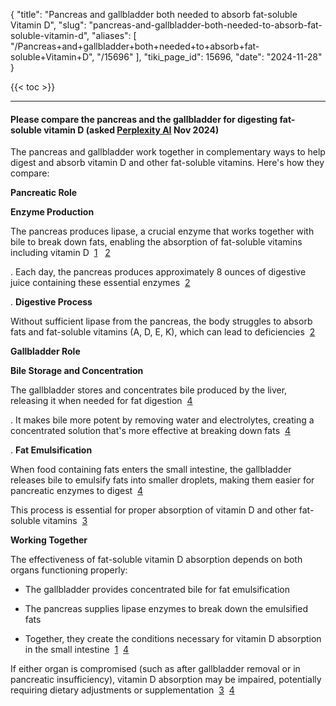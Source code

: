 {
  "title": "Pancreas and gallbladder both needed to absorb fat-soluble Vitamin D",
  "slug": "pancreas-and-gallbladder-both-needed-to-absorb-fat-soluble-vitamin-d",
  "aliases": [
    "/Pancreas+and+gallbladder+both+needed+to+absorb+fat-soluble+Vitamin+D",
    "/15696"
  ],
  "tiki_page_id": 15696,
  "date": "2024-11-28"
}

{{< toc >}}

---

#### Please compare the pancreas and the gallbladder for digesting fat-soluble vitamin D (asked [Perplexity AI](https://www.perplexity.ai/search/please-compare-the-pancreas-an-07QB1B.YTvSBxxu37BT2KQ) Nov 2024)

The pancreas and gallbladder work together in complementary ways to help digest and absorb vitamin D and other fat-soluble vitamins. Here's how they compare:

 **Pancreatic Role** 

 **Enzyme Production** 

The pancreas produces lipase, a crucial enzyme that works together with bile to break down fats, enabling the absorption of fat-soluble vitamins including vitamin D &nbsp;[1](https://pubmed.ncbi.nlm.nih.gov/38429963/) &nbsp; [2](https://www.hopkinsmedicine.org/health/conditions-and-diseases/the-digestive-process-what-is-the-role-of-your-pancreas-in-digestion)

. Each day, the pancreas produces approximately 8 ounces of digestive juice containing these essential enzymes &nbsp;[2](https://www.hopkinsmedicine.org/health/conditions-and-diseases/the-digestive-process-what-is-the-role-of-your-pancreas-in-digestion)

. **Digestive Process** 

Without sufficient lipase from the pancreas, the body struggles to absorb fats and fat-soluble vitamins (A, D, E, K), which can lead to deficiencies &nbsp;[2](https://www.hopkinsmedicine.org/health/conditions-and-diseases/the-digestive-process-what-is-the-role-of-your-pancreas-in-digestion)

 **Gallbladder Role** 

 **Bile Storage and Concentration** 

The gallbladder stores and concentrates bile produced by the liver, releasing it when needed for fat digestion  &nbsp;[4](https://surgeonadamharris.com/understanding-the-original-purpose-of-the-gallbladder/)

. It makes bile more potent by removing water and electrolytes, creating a concentrated solution that's more effective at breaking down fats &nbsp;[4](https://surgeonadamharris.com/understanding-the-original-purpose-of-the-gallbladder/)

. **Fat Emulsification** 

When food containing fats enters the small intestine, the gallbladder releases bile to emulsify fats into smaller droplets, making them easier for pancreatic enzymes to digest &nbsp;[4](https://surgeonadamharris.com/understanding-the-original-purpose-of-the-gallbladder/)

This process is essential for proper absorption of vitamin D and other fat-soluble vitamins  &nbsp;[3](https://www.cannonchiropracticnc.com/understanding-the-effects-of-a-cholecysectomy-gall-bladder-surgery-on-digestion-of-fat-soluble-vitamins/)

 **Working Together** 

The effectiveness of fat-soluble vitamin D absorption depends on both organs functioning properly:

* The gallbladder provides concentrated bile for fat emulsification

* The pancreas supplies lipase enzymes to break down the emulsified fats

* Together, they create the conditions necessary for vitamin D absorption in the small intestine &nbsp;[1](https://pubmed.ncbi.nlm.nih.gov/38429963/) &nbsp;[4](https://surgeonadamharris.com/understanding-the-original-purpose-of-the-gallbladder/)

If either organ is compromised (such as after gallbladder removal or in pancreatic insufficiency), vitamin D absorption may be impaired, potentially requiring dietary adjustments or supplementation  &nbsp;[3](https://www.cannonchiropracticnc.com/understanding-the-effects-of-a-cholecysectomy-gall-bladder-surgery-on-digestion-of-fat-soluble-vitamins/)  &nbsp;[4](https://surgeonadamharris.com/understanding-the-original-purpose-of-the-gallbladder/)
